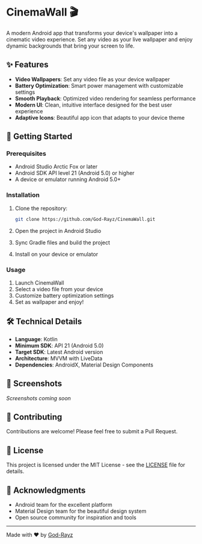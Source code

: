 # CinemaWall 🎬

A modern Android app that transforms your device's wallpaper into a cinematic video experience. Set any video as your live wallpaper and enjoy dynamic backgrounds that bring your screen to life.

## ✨ Features

- **Video Wallpapers**: Set any video file as your device wallpaper
- **Battery Optimization**: Smart power management with customizable settings
- **Smooth Playback**: Optimized video rendering for seamless performance
- **Modern UI**: Clean, intuitive interface designed for the best user experience
- **Adaptive Icons**: Beautiful app icon that adapts to your device theme

## 🚀 Getting Started

### Prerequisites

- Android Studio Arctic Fox or later
- Android SDK API level 21 (Android 5.0) or higher
- A device or emulator running Android 5.0+

### Installation

1. Clone the repository:
   ```bash
   git clone https://github.com/God-Rayz/CinemaWall.git
   ```

2. Open the project in Android Studio

3. Sync Gradle files and build the project

4. Install on your device or emulator

### Usage

1. Launch CinemaWall
2. Select a video file from your device
3. Customize battery optimization settings
4. Set as wallpaper and enjoy!

## 🛠️ Technical Details

- **Language**: Kotlin
- **Minimum SDK**: API 21 (Android 5.0)
- **Target SDK**: Latest Android version
- **Architecture**: MVVM with LiveData
- **Dependencies**: AndroidX, Material Design Components

## 📱 Screenshots

*Screenshots coming soon*

## 🤝 Contributing

Contributions are welcome! Please feel free to submit a Pull Request.

## 📄 License

This project is licensed under the MIT License - see the [LICENSE](LICENSE) file for details.

## 🙏 Acknowledgments

- Android team for the excellent platform
- Material Design team for the beautiful design system
- Open source community for inspiration and tools

---

Made with ❤️ by [God-Rayz](https://github.com/God-Rayz)
